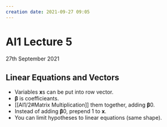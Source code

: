```yaml
---
creation date: 2021-09-27 09:05
---
```

#  AI1 Lecture 5
27th September 2021

## Linear Equations and Vectors
- Variables **x**s can be put into row vector.
- **β** is coefficieants.
- [[AI1/2#Matrix Multiplication]] them together, adding **β**0.
- Instead of adding **β**0, prepend 1 to **x**.
- You can limit hypotheses to linear equations (same shape).